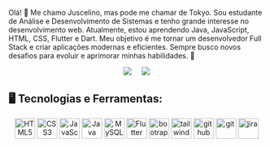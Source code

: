 Olá! 👋 Me chamo Juscelino, mas pode me chamar de Tokyo. Sou estudante de Análise e Desenvolvimento de Sistemas e tenho grande interesse no desenvolvimento web. Atualmente, estou aprendendo Java, JavaScript, HTML, CSS, Flutter e Dart. Meu objetivo é me tornar um desenvolvedor Full Stack e criar aplicações modernas e eficientes. Sempre busco novos desafios para evoluir e aprimorar minhas habilidades. 🚀



<div align="center">
  <img src="https://github-readme-stats.vercel.app/api?username=TOKYOSXR&show_icons=true&theme=tokyonight"/>
  &nbsp;&nbsp;&nbsp;
  <img src="https://github-readme-stats.vercel.app/api/top-langs/?username=TOKYOSXR&hide_progress=true"/>
</div>

## 🖥️ Tecnologias e Ferramentas: 
<div align="center">
<img src="https://cdn.jsdelivr.net/gh/devicons/devicon/icons/html5/html5-original.svg" alt="HTML5" width="40" height="40"/>
<img src="https://cdn.jsdelivr.net/gh/devicons/devicon/icons/css3/css3-original.svg" alt="CSS3" width="40" height="40"/>
<img src="https://cdn.jsdelivr.net/gh/devicons/devicon/icons/javascript/javascript-original.svg" alt="JavaScript" width="40" height="40"/>
<img src="https://cdn.jsdelivr.net/gh/devicons/devicon/icons/java/java-original.svg" alt="Java" width="40" height="40"/>
<img src="https://cdn.jsdelivr.net/gh/devicons/devicon/icons/mysql/mysql-original.svg" alt="MySQL" width="40" height="40"/>
<img src="https://cdn.jsdelivr.net/gh/devicons/devicon/icons/flutter/flutter-original.svg" alt="Flutter" width="40" height="40"/>
<img src="https://cdn.jsdelivr.net/gh/devicons/devicon@latest/icons/bootstrap/bootstrap-original.svg" alt="bootrap" width="40" height="40"/>
<img src="https://cdn.jsdelivr.net/gh/devicons/devicon@latest/icons/tailwindcss/tailwindcss-original.svg" alt="tailwinds" width="40" height="40"/>
<img src="https://cdn.jsdelivr.net/gh/devicons/devicon@latest/icons/github/github-original.svg" alt="github" width="40" height="40" />
<img src="https://cdn.jsdelivr.net/gh/devicons/devicon@latest/icons/git/git-original.svg" alt="git" width="40" height="40" />
<img src="https://cdn.jsdelivr.net/gh/devicons/devicon@latest/icons/jira/jira-original.svg" alt="jira" width="40" height="40" />
          

          
          

          
</div>
          
    


